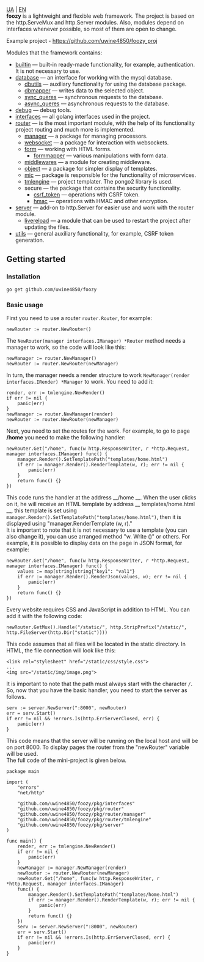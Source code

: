 [UA](https://github.com/uwine4850/foozy/blob/master/docs/ua/ua_readme.md) | [EN](https://github.com/uwine4850/foozy)<br>
__foozy__ is a lightweight and flexible web framework. The project is based on the http.ServeMux and http.Server modules.
Also, modules depend on interfaces whenever possible, so most of them are open to change.

Example project - https://github.com/uwine4850/foozy_proj

Modules that the framework contains: <br>
* [builtin](https://github.com/uwine4850/foozy/blob/master/docs/en/builtin/builtin.md) — built-in ready-made functionality, for example, authentication. It is not necessary to use.
* [database](https://github.com/uwine4850/foozy/blob/master/docs/en/database/database.md) — an interface for working with the mysql database.
  * [dbutils](https://github.com/uwine4850/foozy/blob/master/docs/en/database/dbutils/dbutils.md) — auxiliary functionality for using the database package.
  * [dbmapper](https://github.com/uwine4850/foozy/blob/master/docs/en/database/dbmapper/dbmapper.md) — writes data to the selected object.
  * [sync_queres](https://github.com/uwine4850/foozy/blob/master/docs/en/database/sync_queries.md) — synchronous requests to the database.
  * [async_queres](https://github.com/uwine4850/foozy/blob/master/docs/en/database/async_queries.md) — asynchronous requests to the database.
* [debug](https://github.com/uwine4850/foozy/blob/master/docs/en/debug/debug.md) — debug tools.
* [interfaces](https://github.com/uwine4850/foozy/blob/master/docs/en/interfaces/interfaces.md) — all golang interfaces used in the project.
* [router](https://github.com/uwine4850/foozy/blob/master/docs/en/router/router.md) — is the most important module, with the help of its functionality project routing and much more is implemented.
  * [manager](https://github.com/uwine4850/foozy/blob/master/docs/en/router/manager/manager.md) — a package for managing processors.
  * [websocket](https://github.com/uwine4850/foozy/blob/master/docs/en/router/websocket.md) — a package for interaction with websockets.
  * [form](https://github.com/uwine4850/foozy/blob/master/docs/en/router/form/form.md) — working with HTML forms.
	* [formmapper](https://github.com/uwine4850/foozy/blob/master/docs/en/router/form/formmapper/formmapper.md) — various manipulations with form data.
  * [middlewares](https://github.com/uwine4850/foozy/blob/master/docs/en/router/middlewares/middlewares.md) — a module for creating middleware.
  * [object](https://github.com/uwine4850/foozy/blob/master/docs/en/router/object/object.md) — a package for simpler display of templates.
  * [mic](https://github.com/uwine4850/foozy/blob/master/docs/en/router/mic/mic.md) — package is responsible for the functionality of microservices.
  * [tmlengine](https://github.com/uwine4850/foozy/blob/master/docs/en/router/tmlengine/tmlengine.md) — project templater. The pongo2 library is used.
  * secure — the package that contains the security functionality.
	* [csrf_token](https://github.com/uwine4850/foozy/blob/master/docs/en/router/secure/csrf_token.md) — operations with CSRF token.
	* [hmac](https://github.com/uwine4850/foozy/blob/master/docs/en/router/secure/hmac.md) — operations with HMAC and other encryption.
* [server](https://github.com/uwine4850/foozy/blob/master/docs/en/server/server.md) — add-on to http.Server for easier use and work with the router module.
  * [livereload](https://github.com/uwine4850/foozy/blob/master/docs/en/server/livereload/livereload.md) — a module that can be used to restart the project after updating the files.
* [utils](https://github.com/uwine4850/foozy/blob/master/docs/en/utils/utils.md) — general auxiliary functionality, for example, CSRF token generation.

## Getting started

### Installation
```
go get github.com/uwine4850/foozy
```

### Basic usage
First you need to use a router ``router.Router``, for example:
```
newRouter := router.NewRouter()
```
The ``NewRouter(manager interfaces.IManager) *Router`` method needs a manager to work, so the code will look like this:
```
newManager := router.NewManager()
newRouter := router.NewRouter(newManager)
```
In turn, the manager needs a render structure to work ``NewManager(render interfaces.IRender) *Manager`` to work.
You need to add it:
```
render, err := tmlengine.NewRender()
if err != nil {
    panic(err)
}
newManager := router.NewManager(render)
newRouter := router.NewRouter(newManager)
```
Next, you need to set the routes for the work. For example, to go to page __/home__ you need to make the following handler:
```
newRouter.Get("/home", func(w http.ResponseWriter, r *http.Request, manager interfaces.IManager) func() {
    manager.Render().SetTemplatePath("templates/home.html")
	if err := manager.Render().RenderTemplate(w, r); err != nil {
	    panic(err)
    }
    return func() {}
})
```
This code runs the handler at the address __/home __. When the user clicks on it, he will receive an HTML template by address
__ templates/home.html __, this template is set using ``manager.Render().SetTemplatePath("templates/home.html")``, then it is displayed using "manager.RenderTemplate (w, r)." <br>
It is important to note that it is not necessary to use a template (you can also change it), you can use
arranged method "w. Write ()" or others. For example, it is possible to display data on the page in JSON format, for example:
```
newRouter.Get("/home", func(w http.ResponseWriter, r *http.Request, manager interfaces.IManager) func() {
    values := map[string]string{"key1": "val1"}
	if err := manager.Render().RenderJson(values, w); err != nil {
		panic(err)
	}
	return func() {}
})
```
Every website requires CSS and JavaScript in addition to HTML. You can add it with the following code:
```
newRouter.GetMux().Handle("/static/", http.StripPrefix("/static/", http.FileServer(http.Dir("static"))))
```
This code assumes that all files will be located in the static directory. In HTML, the file connection will look like this:
```
<link rel="stylesheet" href="/static/css/style.css">
...
<img src="/static/img/image.png">
```
It is important to note that the path must always start with the character ``/``.<br>
So, now that you have the basic handler, you need to start the server as follows.
```
serv := server.NewServer(":8000", newRouter)
err = serv.Start()
if err != nil && !errors.Is(http.ErrServerClosed, err) {
	panic(err)
}
```
This code means that the server will be running on the local host and will be on port 8000. To display pages
the router from the "newRouter" variable will be used. <br>
The full code of the mini-project is given below.
```
package main

import (
	"errors"
	"net/http"

	"github.com/uwine4850/foozy/pkg/interfaces"
	"github.com/uwine4850/foozy/pkg/router"
	"github.com/uwine4850/foozy/pkg/router/manager"
	"github.com/uwine4850/foozy/pkg/router/tmlengine"
	"github.com/uwine4850/foozy/pkg/server"
)

func main() {
	render, err := tmlengine.NewRender()
	if err != nil {
		panic(err)
	}
	newManager := manager.NewManager(render)
	newRouter := router.NewRouter(newManager)
    newRouter.Get("/home", func(w http.ResponseWriter, r *http.Request, manager interfaces.IManager) 
    func() {
        manager.Render().SetTemplatePath("templates/home.html")
        if err := manager.Render().RenderTemplate(w, r); err != nil {
            panic(err)
        }
        return func() {}
    })
	serv := server.NewServer(":8000", newRouter)
	err = serv.Start()
	if err != nil && !errors.Is(http.ErrServerClosed, err) {
		panic(err)
	}
}
```
